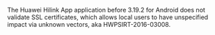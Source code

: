 The Huawei Hilink App application before 3.19.2 for Android does not validate SSL certificates, which allows local users to have unspecified impact via unknown vectors, aka HWPSIRT-2016-03008.